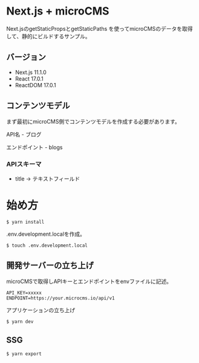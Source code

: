# Next.js + microCMS

Next.jsのgetStaticPropsとgetStaticPaths を使ってmicroCMSのデータを取得して、静的にビルドするサンプル。

## バージョン

- Next.js 11.1.0
- React 17.0.1
- ReactDOM 17.0.1

## コンテンツモデル
まず最初にmicroCMS側でコンテンツモデルを作成する必要があります。

API名 - ブログ

エンドポイント - blogs

### APIスキーマ
- title -> テキストフィールド

# 始め方

```
$ yarn install
```

.env.development.localを作成。

```
$ touch .env.development.local
```

## 開発サーバーの立ち上げ

microCMSで取得しAPIキーとエンドポイントをenvファイルに記述。

```
API_KEY=xxxxx
ENDPOINT=https://your.microcms.io/api/v1
```

アプリケーションの立ち上げ

```
$ yarn dev
```

## SSG

```
$ yarn export
```
